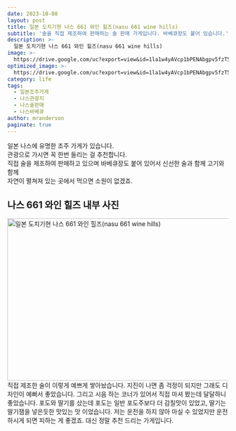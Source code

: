 ```yaml
---
date: 2023-10-08
layout: post
title: 일본 도치기현 나스 661 와인 힐즈(nasu 661 wine hills)
subtitle: '술을 직접 제조하여 판매하는 술 판매 가게입니다. 바베큐장도 붙어 있습니다.'
description: >-
  일본 도치기현 나스 661 와인 힐즈(nasu 661 wine hills)
image: >-
  https://drive.google.com/uc?export=view&id=1la1w4yAVcp1bPENAbgpv5fzT5K1BScE-
optimized_image: >-
  https://drive.google.com/uc?export=view&id=1la1w4yAVcp1bPENAbgpv5fzT5K1BScE-
category: life
tags:
  - 일본조주가게
  - 나스관광지
  - 나스술판매
  - 나스바베큐
author: mranderson
paginate: true
---
```

일본 나스에 유명한 조주 가게가 있습니다.  
관광으로 가시면 꼭 한번 들리는 걸 추천합니다.  
직접 술을 제조하여 판매하고 있으며 바베큐장도 붙어 있어서 신선한 술과 함께 고기와 함께  
자연이 펼쳐져 있는 곳에서 먹으면 소원이 없겠죠.  

## 나스 661 와인 힐즈 내부 사진
<img src="https://drive.google.com/uc?export=view&id=1qRLP10wqDCdRf-IiBhI88XpEe3mIfIgA"  width="700" height="370" alt="일본 도치기현 나스 661 와인 힐즈(nasu 661 wine hills)">
직접 제조한 술이 이렇게 예쁘게 쌓아놨습니다.  
지진이 나면 좀 걱정이 되지만 그래도 디자인이 예뻐서 좋았습니다.  
그리고 시음 하는 코너가 있어서 직접 마셔 봤는데 달달하니 좋았습니다.  
포도와 딸기를 샀는데 포도는 일반 포도주보다 더 감칠맛이 있었고,  
딸기는 딸기잼을 넣은듯한 맛있는 맛 이었습니다.  
저는 운전을 하지 않아 마실 수 있었지만 운전하시게 되면 피하는 게 좋겠죠.  
대신 정말 추천 드리는 가게입니다.